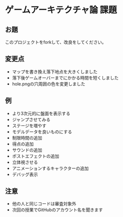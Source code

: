 # ゲームアーキテクチャ論 課題

## お題

このプロジェクトをforkして、改良をしてください。

## 変更点

- マップを書き換え落下地点を大きくしました
- 落下後ゲームオーバーまでにかかる時間を短くしました
- hole.pngの穴周囲の色を変更しました
## 例

- より3次元的に盤面を表示する
- ジャンプさせてみる
- ステージを増やす
- モデルデータを良いものにする
- 制限時間の追加
- 得点の追加
- サウンドの追加
- ポストエフェクトの追加
- 立体視させる
- アニメーションするキャラクターの追加
- デバッグ表示

## 注意

- 他の人と同じコードは審査対象外
- 次回の授業でGitHubのアカウント名を聞きます
